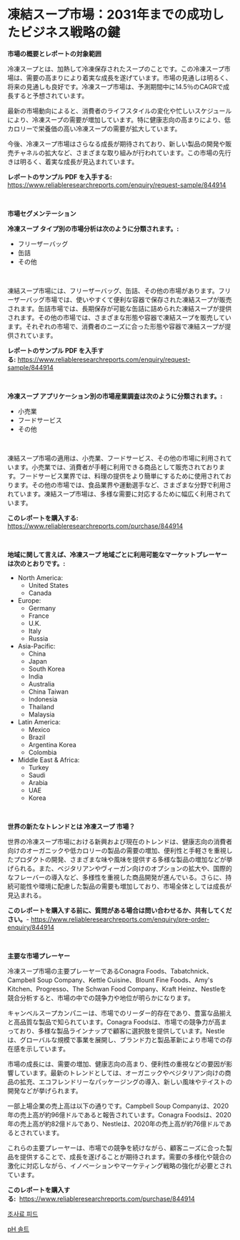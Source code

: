 <p><h1>凍結スープ市場：2031年までの成功したビジネス戦略の鍵</h1></p><p><strong>市場の概要とレポートの対象範囲</strong></p>
<p><p>冷凍スープとは、加熱して冷凍保存されたスープのことです。この冷凍スープ市場は、需要の高まりにより着実な成長を遂げています。市場の見通しは明るく、将来の見通しも良好です。冷凍スープ市場は、予測期間中に14.5％のCAGRで成長すると予想されています。</p><p>最新の市場動向によると、消費者のライフスタイルの変化や忙しいスケジュールにより、冷凍スープの需要が増加しています。特に健康志向の高まりにより、低カロリーで栄養価の高い冷凍スープの需要が拡大しています。</p><p>今後、冷凍スープ市場はさらなる成長が期待されており、新しい製品の開発や販売チャネルの拡大など、さまざまな取り組みが行われています。この市場の先行きは明るく、着実な成長が見込まれています。</p></p>
<p><strong>レポートのサンプル PDF を入手する:</strong> <a href="https://www.reliableresearchreports.com/enquiry/request-sample/844914">https://www.reliableresearchreports.com/enquiry/request-sample/844914</a></p>
<p>&nbsp;</p>
<p><strong>市場セグメンテーション</strong></p>
<p><strong>冷凍スープ タイプ別の市場分析は次のように分類されます。:</strong></p>
<p><ul><li>フリーザーバッグ</li><li>缶詰</li><li>その他</li></ul></p>
<p>&nbsp;</p>
<p><p>凍結スープ市場には、フリーザーバッグ、缶詰、その他の市場があります。フリーザーバッグ市場では、使いやすくて便利な容器で保存された凍結スープが販売されます。缶詰市場では、長期保存が可能な缶詰に詰められた凍結スープが提供されます。その他の市場では、さまざまな形態や容器で凍結スープを販売しています。それぞれの市場で、消費者のニーズに合った形態や容器で凍結スープが提供されています。</p></p>
<p><strong>レポートのサンプル PDF を入手する:</strong>&nbsp;<a href="https://www.reliableresearchreports.com/enquiry/request-sample/844914">https://www.reliableresearchreports.com/enquiry/request-sample/844914</a></p>
<p>&nbsp;</p>
<p><strong> 冷凍スープ アプリケーション別の市場産業調査は次のように分類されます。:</strong></p>
<p><ul><li>小売業</li><li>フードサービス</li><li>その他</li></ul></p>
<p>&nbsp;</p>
<p><p>凍結スープ市場の適用は、小売業、フードサービス、その他の市場に利用されています。小売業では、消費者が手軽に利用できる商品として販売されております。フードサービス業界では、料理の提供をより簡単にするために使用されております。その他の市場では、食品業界や運動選手など、さまざまな分野で利用されています。凍結スープ市場は、多様な需要に対応するために幅広く利用されています。</p></p>
<p><strong>このレポートを購入する:</strong>&nbsp; <a href="https://www.reliableresearchreports.com/purchase/844914">https://www.reliableresearchreports.com/purchase/844914</a></p>
<p>&nbsp;</p>
<p><strong>地域に関して言えば、冷凍スープ 地域ごとに利用可能なマーケットプレーヤーは次のとおりです。:</strong></p>
<p><ul>
    <li>
        North America:
        <ul>
            <li>United States</li>
            <li>Canada</li>
        </ul>
    </li>
    <li>
        Europe:
        <ul>
            <li>Germany</li>
            <li>France</li>
            <li>U.K.</li>
            <li>Italy</li>
            <li>Russia</li>
        </ul>
    </li>
    <li>
        Asia-Pacific:
        <ul>
            <li>China</li>
            <li>Japan</li>
            <li>South Korea</li>
            <li>India</li>
            <li>Australia</li>
            <li>China Taiwan</li>
            <li>Indonesia</li>
            <li>Thailand</li>
            <li>Malaysia</li>
        </ul>
    </li>
    <li>
        Latin America:
        <ul>
            <li>Mexico</li>
            <li>Brazil</li>
            <li>Argentina Korea</li>
            <li>Colombia</li>
        </ul>
    </li>
    <li>
        Middle East & Africa:
        <ul>
            <li>Turkey</li>
            <li>Saudi</li>
            <li>Arabia</li>
            <li>UAE</li>
            <li>Korea</li>
        </ul>
    </li>
    </ul></p>
<p>&nbsp;</p>
<p><strong>世界の新たなトレンドとは 冷凍スープ 市場？</strong></p>
<p><p>世界の冷凍スープ市場における新興および現在のトレンドは、健康志向の消費者向けのオーガニックや低カロリーの製品の需要の増加、便利性と手軽さを重視したプロダクトの開発、さまざまな味や風味を提供する多様な製品の増加などが挙げられる。また、ベジタリアンやヴィーガン向けのオプションの拡大や、国際的なフレーバーの導入など、多様性を重視した商品開発が進んでいる。さらに、持続可能性や環境に配慮した製品の需要も増加しており、市場全体としては成長が見込まれる。</p></p>
<p><strong>このレポートを購入する前に、質問がある場合は問い合わせるか、共有してください。</strong>- <a href="https://www.reliableresearchreports.com/enquiry/pre-order-enquiry/844914">https://www.reliableresearchreports.com/enquiry/pre-order-enquiry/844914</a></p>
<p>&nbsp;</p>
<p><strong>主要な市場プレーヤー</strong></p>
<p><p>冷凍スープ市場の主要プレーヤーであるConagra Foods、Tabatchnick、Campbell Soup Company、Kettle Cuisine、Blount Fine Foods、Amy's Kitchen、Progresso、The Schwan Food Company、Kraft Heinz、Nestleを競合分析すると、市場の中での競争力や地位が明らかになります。</p><p>キャンベルスープカンパニーは、市場でのリーダー的存在であり、豊富な品揃えと高品質な製品で知られています。Conagra Foodsは、市場での競争力が高まっており、多様な製品ラインナップで顧客に選択肢を提供しています。Nestleは、グローバルな規模で事業を展開し、ブランド力と製品革新により市場での存在感を示しています。</p><p>市場の成長には、需要の増加、健康志向の高まり、便利性の重視などの要因が影響しています。最新のトレンドとしては、オーガニックやベジタリアン向けの商品の拡充、エコフレンドリーなパッケージングの導入、新しい風味やテイストの開発などが挙げられます。</p><p>一部上場企業の売上高は以下の通りです。Campbell Soup Companyは、2020年の売上高が約96億ドルであると報告されています。Conagra Foodsは、2020年の売上高が約82億ドルであり、Nestleは、2020年の売上高が約76億ドルであるとされています。</p><p>これらの主要プレーヤーは、市場での競争を続けながら、顧客ニーズに合った製品を提供することで、成長を遂げることが期待されます。需要の多様化や競合の激化に対応しながら、イノベーションやマーケティング戦略の強化が必要とされています。</p></p>
<p><strong>このレポートを購入する:</strong>&nbsp;&nbsp;<a href="https://www.reliableresearchreports.com/purchase/844914">https://www.reliableresearchreports.com/purchase/844914</a></p>
<p><p><a href="https://github.com/GabrielBlanda5656/Market-Research-Report-List-1/blob/main/248746215515.md">조사료 피드</a></p><p><a href="https://github.com/CorEmtymerich56566/Market-Research-Report-List-1/blob/main/523146215516.md">pH 솔트</a></p></p>